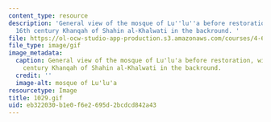 ```yaml
---
content_type: resource
description: 'General view of the mosque of Lu''lu''a before restoration, with the
  16th century Khanqah of Shahin al-Khalwati in the backround. '
file: https://ol-ocw-studio-app-production.s3.amazonaws.com/courses/4-615-the-architecture-of-cairo-spring-2002/eb322030b1e0f6e2695d2bcdcd842a43_1029.gif
file_type: image/gif
image_metadata:
  caption: General view of the mosque of Lu'lu'a before restoration, with the 16th
    century Khanqah of Shahin al-Khalwati in the backround.
  credit: ''
  image-alt: mosque of Lu'lu'a
resourcetype: Image
title: 1029.gif
uid: eb322030-b1e0-f6e2-695d-2bcdcd842a43
---
```

